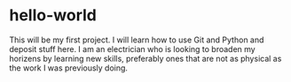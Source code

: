 # hello-world
This will be my first project. I will learn how to use Git and Python and deposit stuff here.
I am an electrician who is looking to broaden my horizens by learning new skills, preferably ones that are not as physical as the work I was previously doing.
